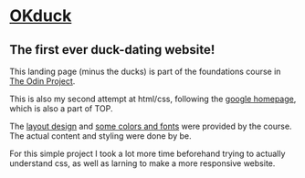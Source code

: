 # [OKduck](https://es-k.github.io/OKduck/)

## The first ever duck-dating website!

This landing page (minus the ducks) is part of the foundations course in [The Odin Project](https://www.theodinproject.com/).

This is also my second attempt at html/css, following the [google homepage](https://github.com/es-k/google-homepage), which is also a part of TOP.

The [layout design](https://cdn.statically.io/gh/TheOdinProject/curriculum/main/foundations/html_css/project/odin-project.png) and [some colors and fonts](https://cdn.statically.io/gh/TheOdinProject/curriculum/main/foundations/html_css/project/colors_and_stuff.png) were provided by the course. The actual content and styling were done by be.

For this simple project I took a lot more time beforehand trying to actually understand css, as well as larning to make a more responsive website.